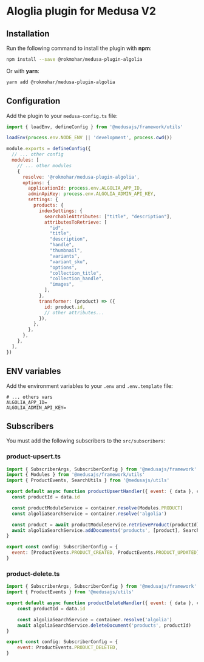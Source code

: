 # Aloglia plugin for Medusa V2

## Installation

Run the following command to install the plugin with **npm**:

```bash
npm install --save @rokmohar/medusa-plugin-algolia
```

Or with **yarn**:

```bash
yarn add @rokmohar/medusa-plugin-algolia
```

## Configuration

Add the plugin to your `medusa-config.ts` file:

```js
import { loadEnv, defineConfig } from '@medusajs/framework/utils'

loadEnv(process.env.NODE_ENV || 'development', process.cwd())

module.exports = defineConfig({
  // ... other config
  modules: [
    // ... other modules
    {
      resolve: '@rokmohar/medusa-plugin-algolia',
      options: {
        applicationId: process.env.ALGOLIA_APP_ID,
        adminApiKey: process.env.ALGOLIA_ADMIN_API_KEY,
        settings: {
          products: {
            indexSettings: {
              searchableAttributes: ["title", "description"],
              attributesToRetrieve: [
                "id",
                "title",
                "description",
                "handle",
                "thumbnail",
                "variants",
                "variant_sku",
                "options",
                "collection_title",
                "collection_handle",
                "images",
              ],
            },
            transformer: (product) => ({
              id: product.id,
              // other attributes...
            }),
          },
        },
      },
    },
  ],
})
```

## ENV variables

Add the environment variables to your `.env` and `.env.template` file:

```env
# ... others vars
ALGOLIA_APP_ID=
ALGOLIA_ADMIN_API_KEY=
```

## Subscribers

You must add the following subscribers to the `src/subscribers`:

### product-upsert.ts

```js
import { SubscriberArgs, SubscriberConfig } from '@medusajs/framework'
import { Modules } from '@medusajs/framework/utils'
import { ProductEvents, SearchUtils } from '@medusajs/utils'

export default async function productUpsertHandler({ event: { data }, container }: SubscriberArgs<{ id: string }>) {
  const productId = data.id

  const productModuleService = container.resolve(Modules.PRODUCT)
  const algoliaSearchService = container.resolve('algolia')

  const product = await productModuleService.retrieveProduct(productId)
  await algoliaSearchService.addDocuments('products', [product], SearchUtils.indexTypes.PRODUCTS)
}

export const config: SubscriberConfig = {
  event: [ProductEvents.PRODUCT_CREATED, ProductEvents.PRODUCT_UPDATED],
}
```

### product-delete.ts

```js
import { SubscriberArgs, SubscriberConfig } from '@medusajs/framework'
import { ProductEvents } from '@medusajs/utils'

export default async function productDeleteHandler({ event: { data }, container }: SubscriberArgs<{ id: string }>) {
    const productId = data.id

    const algoliaSearchService = container.resolve('algolia')
    await algoliaSearchService.deleteDocument('products', productId)
}

export const config: SubscriberConfig = {
    event: ProductEvents.PRODUCT_DELETED,
}
```

